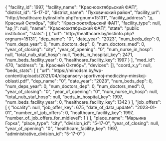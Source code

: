 {
    "facility_id": 1997,
    "facility_name": "Краснооктябрьский ФАП",
    "district_id": "5-17-0",
    "district_name": "Пуховичский район",
    "facility_url": "http:\/\/healthcare.by\/instinfo.php?orgnum=15131",
    "facility_address": "д. Красный Октябрь",
    "title": "Краснооктябрьский ФАП",
    "facility_type": null,
    "ap_1": null,
    "name": "Краснооктябрьский ФАП",
    "state": "public institution",
    "stats": [
        {
            "url": "http:\/\/healthcare.by\/instinfo.php?orgnum=15131",
            "dep_name": "0",
            "date_year": "2023",
            "num_beds_dep": 0,
            "num_deps_year": 0,
            "num_doctors_dep": 0,
            "num_doctors_med": 0,
            "year_of_closing": "city",
            "year_of_opening": "0",
            "num_nurse_in_hosp": null,
            "total_nub_staf_hosp": null,
            "beds_in_hospital_key": 2471,
            "num_beds_facility_year": 0,
            "healthcare_facility_key": 1997
        }
    ],
    "med_id": 470,
    "address": "д. Красный Октябрь",
    "devices": [],
    "coord_x_y": null,
    "beds_stats": [
        {
            "url": "https:\/\/minodsm.by\/wp-content\/uploads\/2021\/04\/dispansery-sportivnoj-medicziny-minskoj-oblasti.pdf",
            "dep_name": "0",
            "date_year": "2023",
            "num_beds_dep": 0,
            "num_deps_year": 0,
            "num_doctors_dep": 0,
            "num_doctors_med": 0,
            "year_of_closing": "0",
            "year_of_opening": "0",
            "num_nurse_in_hosp": null,
            "total_nub_staf_hosp": null,
            "beds_in_hospital_key": 1997,
            "num_beds_facility_year": 0,
            "healthcare_facility_key": 1342
        }
    ],
    "job_offers": [
        {
            "locality": null,
            "job_offer_key": 675,
            "date_of_data_update": "2023-01-01",
            "number_of_job_offers": 0,
            "healthcare_facility_key": 1997,
            "number_of_job_offers_for_midlevel": 1
        }
    ],
    "place_name": "Марьина Горка",
    "place_type": "city",
    "division_id": "5-17-0",
    "year_of_closing": null,
    "year_of_opening": "0",
    "healthcare_facility_key": 1997,
    "administrative_division_id": "5-17-0"
}